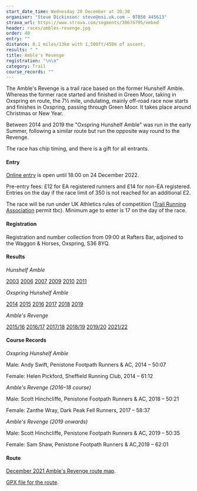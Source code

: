 ```yaml
---
start_date_time: Wednesday 28 December at 10:30
organiser: "Steve Dickinson: steve@osi.uk.com – 07850 445613"
strava_url: https://www.strava.com/segments/30676795/embed
header: races/ambles-revenge.jpg
order: 40
entry: ""
distance: 8.1 miles/13km with 1,500ft/450m of ascent.
results: " "
title: Amble's Revenge
registration: "\n\n"
category: Trail
course_records: ""
---
```


The Amble's Revenge is a trail race based on the former Hunshelf Amble. Whereas the former race started and finished in Green Moor, taking in Oxspring en route, the 7½ mile, undulating, mainly off-road race now starts and finishes in Oxspring, passing through Green Moor. It takes place around Christmas or New Year.

Between 2014 and 2019 the "Oxspring Hunshelf Amble" was run in the early Summer, following a similar route but run the opposite way round to the Revenge.

The race has chip timing, and there is a gift for all entrants.

#### Entry

[Online entry](https://racebest.com/races/46u75) is open until 18:00 on 24 December 2022.

Pre-entry fees: £12 for EA registered runners and £14 for non-EA registered. Entries on the day if the race limit of 350 is not reached for an additional £2.

The race will be run under UK Athletics rules of competition ([Trail Running Association](https://www.tra-uk.org/organisers) permit tbc). Minimum age to enter is 17 on the day of the race.

#### Registration

Registration and number collection from 09:00 at Rafters Bar, adjoined to the Waggon & Horses, Oxspring, S36 8YQ.

#### Results

_Hunshelf Amble_

[2003](https://pfrac.co.uk/static/results/revenge/amble-2003-results.pdf)
[2006](https://pfrac.co.uk/static/results/revenge/amble-2006-results.pdf)
[2007](https://pfrac.co.uk/static/results/revenge/amble-2007-results.pdf)
[2009](https://pfrac.co.uk/static/results/revenge/amble-2009-results.pdf)
[2010](https://pfrac.co.uk/static/results/revenge/amble-2010-results.pdf)
[2011](https://pfrac.co.uk/static/results/revenge/amble-2011-results.pdf)

_Oxspring Hunshelf Amble_

[2014](https://pfrac.co.uk/static/results/revenge/amble-2014-results.pdf)
[2015](https://pfrac.co.uk/static/results/revenge/amble-2015-results.pdf)
[2016](https://pfrac.co.uk/static/results/revenge/amble-2016-results.pdf)
[2017](https://pfrac.co.uk/static/results/revenge/amble-2017-results.pdf)
[2018](https://pfrac.co.uk/static/results/revenge/amble-2018-results.pdf)
[2019](https://pfrac.co.uk/static/results/revenge/amble-2019-results.pdf)

_Amble's Revenge_

[2015/16](https://pfrac.co.uk/static/results/revenge/revenge-2015-16-results.pdf)
[2016/17](https://pfrac.co.uk/static/results/revenge/revenge-2016-17-results.pdf)
[2017/18](https://pfrac.co.uk/static/results/revenge/revenge-2017-18-results.pdf)
[2018/19](https://pfrac.co.uk/static/results/revenge/revenge-2018-19-results.pdf)
[2019/20](https://www.runbritainrankings.com/results/results.aspx?meetingid=338437&event=8.1MMT&venue=Oxspring&date=29-Dec-19)
[2021/22](https://www.runbritainrankings.com/results/results.aspx?meetingid=440754&event=7.75MMT&venue=Sheffield&date=28-Dec-21)

#### Course Records

_Oxspring Hunshelf Amble_

Male: Andy Swift, Penistone Footpath Runners & AC, 2014 &ndash; 50:07

Female: Helen Pickford, Sheffield Running Club, 2014 &ndash; 61:12

_Amble's Revenge (2016&ndash;18 course)_

Male: Scott Hinchcliffe, Penistone Footpath Runners & AC, 2018 &ndash; 50:21

Female: Zanthe Wray, Dark Peak Fell Runners, 2017 &ndash; 58:37

_Amble's Revenge (2019 onwards)_

Male: Scott Hinchcliffe, Penistone Footpath Runners & AC, 2019 &ndash; 50:35

Female: Sam Shaw, Penistone Footpath Runners & AC,2019 &ndash; 62:01

#### Route

[December 2021 Amble's Revenge route map](https://pfrac.co.uk/static/images/maps/revenge-2021.jpg).

[GPX file for the route](https://pfrac.co.uk/static/gpx-files/revenge-2021.gpx).
